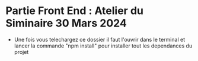 # Partie Front End  : Atelier du Siminaire 30 Mars 2024
- Une fois vous telechargez ce dossier il faut l'ouvrir dans le terminal et lancer la commande "npm install" pour installer tout les dependances du projet 
 
 
